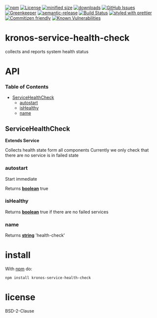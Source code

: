 [![npm](https://img.shields.io/npm/v/@kronos-integration/service-health-check.svg)](https://www.npmjs.com/package/@kronos-integration/service-health-check)
[![License](https://img.shields.io/badge/License-BSD%203--Clause-blue.svg)](https://opensource.org/licenses/BSD-3-Clause)
[![minified size](https://badgen.net/bundlephobia/min/@kronos-integration/service-health-check)](https://bundlephobia.com/result?p=@kronos-integration/service-health-check)
[![downloads](http://img.shields.io/npm/dm/@kronos-integration/service-health-check.svg?style=flat-square)](https://npmjs.org/package/@kronos-integration/service-health-check)
[![GitHub Issues](https://img.shields.io/github/issues/Kronos-Integration/service-health-check.svg?style=flat-square)](https://github.com/Kronos-Integration/service-health-check/issues)
[![Greenkeeper](https://badges.greenkeeper.io/Kronos-Integration/service-health-check.svg)](https://greenkeeper.io/)
[![semantic-release](https://img.shields.io/badge/%20%20%F0%9F%93%A6%F0%9F%9A%80-semantic--release-e10079.svg)](https://github.com/Kronos-Integration/service-health-check)
[![Build Status](https://secure.travis-ci.org/Kronos-Integration/service-health-check.png)](http://travis-ci.org/Kronos-Integration/service-health-check)
[![styled with prettier](https://img.shields.io/badge/styled_with-prettier-ff69b4.svg)](https://github.com/prettier/prettier)
[![Commitizen friendly](https://img.shields.io/badge/commitizen-friendly-brightgreen.svg)](http://commitizen.github.io/cz-cli/)
[![Known Vulnerabilities](https://snyk.io/test/github/Kronos-Integration/service-health-check/badge.svg)](https://snyk.io/test/github/Kronos-Integration/service-health-check)

# kronos-service-health-check

collects and reports system health status

# API

<!-- Generated by documentation.js. Update this documentation by updating the source code. -->

### Table of Contents

-   [ServiceHealthCheck](#servicehealthcheck)
    -   [autostart](#autostart)
    -   [isHealthy](#ishealthy)
    -   [name](#name)

## ServiceHealthCheck

**Extends Service**

Collects health state form all components
Currently we only check that there are no service is in failed state

### autostart

Start immediate

Returns **[boolean](https://developer.mozilla.org/docs/Web/JavaScript/Reference/Global_Objects/Boolean)** true

### isHealthy

Returns **[boolean](https://developer.mozilla.org/docs/Web/JavaScript/Reference/Global_Objects/Boolean)** true if there are no failed services

### name

Returns **[string](https://developer.mozilla.org/docs/Web/JavaScript/Reference/Global_Objects/String)** 'health-check'

# install

With [npm](http://npmjs.org) do:

```shell
npm install kronos-service-health-check
```

# license

BSD-2-Clause
